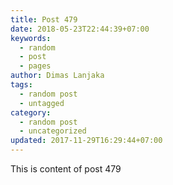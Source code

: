 ```yaml
---
title: Post 479
date: 2018-05-23T22:44:39+07:00
keywords:
  - random
  - post
  - pages
author: Dimas Lanjaka
tags:
  - random post
  - untagged
category:
  - random post
  - uncategorized
updated: 2017-11-29T16:29:44+07:00
---
```

This is content of post 479